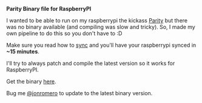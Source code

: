 **Parity Binary file for RaspberryPI**

I wanted to be able to run on my raspberrypi the kickass [Parity](https://ethcore.io/parity.html) but there was no binary available (and compiling was slow and tricky). 
So, I made my own pipeline to do this so you don't have to :D

Make sure you read how to [sync](https://github.com/ethcore/parity/wiki/Getting-Synced) and you'll have your raspberrypi synced in **~15 minutes**.

I'll try to always patch and compile the latest version so it works for RaspberryPI.

Get the binary [here](https://dl.dropboxusercontent.com/u/757245/parity).

Bug me [@jonromero](http://twitter.com/jonromero) to update to the latest binary version. 

